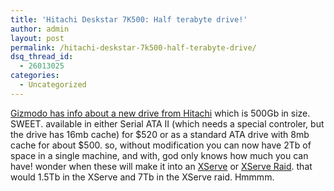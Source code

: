 ```yaml
---
title: 'Hitachi Deskstar 7K500: Half terabyte drive!'
author: admin
layout: post
permalink: /hitachi-deskstar-7k500-half-terabyte-drive/
dsq_thread_id:
  - 26013025
categories:
  - Uncategorized
---
```

[Gizmodo has info about a new drive from Hitachi][1] which is 500Gb in size. SWEET. available in either Serial ATA II (which needs a special controler, but the drive has 16mb cache) for $520 or as a standard ATA drive with 8mb cache for about $500. so, without modification you can now have 2Tb of space in a single machine, and with, god only knows how much you can have! wonder when these will make it into an [XServe][2] or [XServe Raid][3]. that would 1.5Tb in the XServe and 7Tb in the XServe raid. Hmmmm.

 [1]: http://www.gizmodo.com/gadgets/peripherals/storage/hitachi-deskstar-7k500-first-500gb-drive-037781.php
 [2]: http://www.apple.com/xserve
 [3]: http://www.apple.com/xserveraid